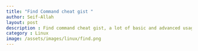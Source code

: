 ```yaml
---
title: "Find Command cheat gist "  
author: Seif-Allah
layout: post
description : Find command cheat gist, a lot of basic and advanced usage/
category : Linux
image: /assets/images/linux/find.png
---
```

<script src="https://gist.github.com/seifallahhomrani1/c3c02887aab8f077690505bfb726d34e.js"></script>
